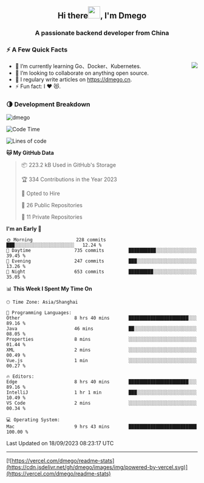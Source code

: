 <h2 align="center">Hi there<img src="https://cdn.jsdelivr.net/gh/dmego/images/img/Hi.gif" height="32" />, I'm Dmego </h2>
<h3 align="center">A passionate backend developer from China</h3>

### ⚡️ A Few Quick Facts

<img align="right" src="https://readme-stats-dmego.vercel.app/api?username=dmego&show_icons=true&icon_color=1573B3&hide_title=true&text_color=718096&bg_color=00000000&hide_border=true"/>

<ul>
    <li> 🌱 I’m currently learning Go、Docker、Kubernetes.</li>
    <li> 👯 I’m looking to collaborate on anything open source.</li>
    <li> 📝 I regulary write articles on <a href="https://dmego.cn">https://dmego.cn</a>.</li>
    <li> ⚡ Fun fact: I ❤️ 😻.</li>
</ul>

### 🌗 Development Breakdown

<img src="https://komarev.com/ghpvc/?username=dmego" alt="dmego" />

<!--START_SECTION:waka-->
![Code Time](http://img.shields.io/badge/Code%20Time-2%2C228%20hrs%2022%20mins-blue)

![Lines of code](https://img.shields.io/badge/From%20Hello%20World%20I%27ve%20Written-481.7%20thousand%20lines%20of%20code-blue)

**🐱 My GitHub Data** 

> 📦 223.2 kB Used in GitHub's Storage 
 > 
> 🏆 334 Contributions in the Year 2023
 > 
> 💼 Opted to Hire
 > 
> 📜 26 Public Repositories 
 > 
> 🔑 11 Private Repositories 
 > 
**I'm an Early 🐤** 

```text
🌞 Morning                228 commits         ███░░░░░░░░░░░░░░░░░░░░░░   12.24 % 
🌆 Daytime                735 commits         ██████████░░░░░░░░░░░░░░░   39.45 % 
🌃 Evening                247 commits         ███░░░░░░░░░░░░░░░░░░░░░░   13.26 % 
🌙 Night                  653 commits         █████████░░░░░░░░░░░░░░░░   35.05 % 
```


📊 **This Week I Spent My Time On** 

```text
🕑︎ Time Zone: Asia/Shanghai

💬 Programming Languages: 
Other                    8 hrs 40 mins       ██████████████████████░░░   89.16 % 
Java                     46 mins             ██░░░░░░░░░░░░░░░░░░░░░░░   08.05 % 
Properties               8 mins              ░░░░░░░░░░░░░░░░░░░░░░░░░   01.44 % 
XML                      2 mins              ░░░░░░░░░░░░░░░░░░░░░░░░░   00.49 % 
Vue.js                   1 min               ░░░░░░░░░░░░░░░░░░░░░░░░░   00.27 % 

🔥 Editors: 
Edge                     8 hrs 40 mins       ██████████████████████░░░   89.16 % 
IntelliJ                 1 hr 1 min          ███░░░░░░░░░░░░░░░░░░░░░░   10.49 % 
VS Code                  2 mins              ░░░░░░░░░░░░░░░░░░░░░░░░░   00.34 % 

💻 Operating System: 
Mac                      9 hrs 43 mins       █████████████████████████   100.00 % 
```


 Last Updated on 18/09/2023 08:23:17 UTC
<!--END_SECTION:waka-->

---

[![https://vercel.com/dmego/readme-stats](https://cdn.jsdelivr.net/gh/dmego/images/img/powered-by-vercel.svg)](https://vercel.com/dmego/readme-stats)


